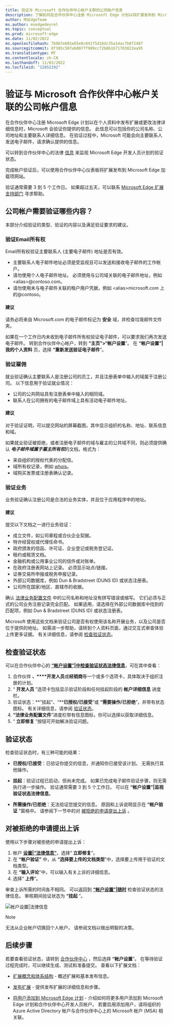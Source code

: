 ```yaml
---
title: 验证与 Microsoft 合作伙伴中心帐户关联的公司帐户信息
description: 了解如何在合作伙伴中心注册 Microsoft Edge 计划以将扩展发布到 Microsoft Edge 加载项网站时验证帐户信息。
author: MSEdgeTeam
ms.author: msedgedevrel
ms.topic: conceptual
ms.prod: microsoft-edge
ms.date: 11/02/2022
ms.openlocfilehash: 7b867e601e65e0c041f5d16dc35a14ac7b8f2487
ms.sourcegitcommit: 8f385c507ab0077f989cc72b8b1b71703822ea95
ms.translationtype: MT
ms.contentlocale: zh-CN
ms.lasthandoff: 11/03/2022
ms.locfileid: "12852192"
---
```

# <a name="verify-the-company-account-information-associated-with-your-microsoft-partner-center-account"></a>验证与 Microsoft 合作伙伴中心帐户关联的公司帐户信息

在合作伙伴中心注册 Microsoft Edge 计划以在个人资料中发布扩展或更改法律详细信息时，Microsoft 会验证你提供的信息。 此信息可以包括你的公司名称、公司地址和主要联系人详细信息。 在验证过程中，Microsoft 可能会向主要联系人发送电子邮件，请求确认提供的信息。

可以转到合作伙伴中心的法律 [信息](https://partner.microsoft.com/dashboard/account/v3/organization/legalinfo#developer) 来监视 Microsoft Edge 开发人员计划的验证状态。

完成帐户验证后，可以使用合作伙伴中心仪表板将扩展发布到 Microsoft Edge 加载项网站。

验证通常需要 3 到 5 个工作日。 如果超过五天，可以联系 [Microsoft Edge 扩展支持部门](/microsoft-edge/extensions-chromium/publish/contact-extensions-team/) 寻求帮助。


<!-- ====================================================================== -->
## <a name="what-is-verified-and-what-is-required-for-a-company-account"></a>公司帐户需要验证哪些内容？

本部分介绍验证的类型、验证的内容以及满足验证要求的建议。

### <a name="verify-email-ownership"></a>验证Email所有权

Email所有权验证主要联系人 (主要电子邮件) 地址是否有效。

* 主要联系人电子邮件地址必须是受监视且可以发送和接收电子邮件的工作帐户。
* 请勿使用个人电子邮件地址。  必须使用与公司域关联的电子邮件地址，例如 \<alias\>@contoso.com。
* 请勿使用未与电子邮件关联的租户用户凭据，例如 \<alias\>microsoft.com 上的@contoso。

#### <a name="suggestions"></a>建议

请务必将来自 Microsoft.com 的电子邮件标记为 **安全** 域，并检查垃圾邮件文件夹。

如果在一个工作日内未收到电子邮件所有权验证电子邮件，可以要求我们再次发送电子邮件。 转到合作伙伴中心帐户，转到 **“主页”>“帐户设置**”。 在 **“帐户设置”|我的个人资料** 页，选择 **“重新发送验证电子邮件**”。

### <a name="verify-employment"></a>验证雇佣

就业验证确认主要联系人是注册公司的员工，并且注册表单中输入的域属于注册公司。 以下信息用于验证就业情况：

* 公司的公共网站具有注册表单中输入的相同域。
* 联系人在公司拥有的电子邮件域上具有活动电子邮件地址。

#### <a name="suggestions"></a>建议

对于验证证明，可以提交网站的屏幕截图，其中显示组织的名称、地址、联系信息和域。

如果就业验证被拒绝，或者注册电子邮件的域与雇主的公共域不同，则必须提供确认 ***电子邮件域属于雇主所有权***的文档，格式为：

* 来自组织的授权代表的分配信。
* 域所有权记录，例如 [whois](https://www.whois.com/whois)。
* 域购买发票或注册表确认记录。

### <a name="verify-business"></a>验证业务

业务验证确认注册公司是合法的业务实体，并且位于应用程序中的地址。

#### <a name="suggestions"></a>建议

提交以下文档之一进行业务验证：

* 成立文件，如公司章程或合伙企业契据。
* 特许经营权或代理任命书。
* 政府颁发的信函、许可证、企业登记或税务登记证。
* 租约或租赁文档。
* 金融机构或公用事业公司的信件或对账单。
* 在政府注册表网站上记录。 必须显示站点/链接。
* 证券交易所申报或税务申报记录。
* 外部公司数据库，例如 Dun & Bradstreet (DUNS ID) 或状态注册表。
* 公司所在国家/地区、直辖市的收据。

确认 [法律业务配置文件](https://partner.microsoft.com/dashboard/account/v3/organization/legalinfo#developer) 中的公司名称和地址没有拼写错误或缩写。 它们必须与正式的公司业务注册记录完全匹配。 如果适用，请选择在外部公司数据库中找到的匹配项，例如 Dun & Bradstreet (DUNS ID) 或状态注册表。

Microsoft 使用这些文档来验证公司是否有权使用该名称开展业务，以及公司是否位于提供的地址。 如需进一步帮助，请转到个人资料页面，通过交互式审查体验上传更多证据。 有关详细信息，请参阅 [检查验证状态](#checking-your-verification-status)。


<!-- ====================================================================== -->
## <a name="checking-your-verification-status"></a>检查验证状态

可以在合作伙伴中心的 **[“帐户设置”|中检查验证状态法律信息](https://partner.microsoft.com/dashboard/account/v3/organization/legalinfo#developer)**，可在其中查看：

1. 合作伙伴 **、****开发人员**或**经销商**等一个或多个选项卡，具体取决于组织注册的计划。
1. “ **开发人员** ”选项卡包括显示验证阶段和任何挂起阶段的 **帐户详细信息** 进度栏。
1. 验证状态：**“挂起”、“****已授权/已接受**”或 **“需要操作/已拒绝**”，并带有状态图标。 有关详细信息，请参阅 [验证状态](#verification-status)。
1. **“法律业务配置文件**”进度栏带有信息图标，你可以选择以获取详细信息。
1. “ **立即修复** ”按钮可开始解决验证问题。


<!-- ====================================================================== -->
## <a name="verification-status"></a>验证状态

检查验证状态时，有三种可能的结果：

*   **已授权/已接受**：已验证你提交的信息，并通知你已接受该计划。 无需执行其他操作。

*   **挂起**：验证过程已启动，但尚未完成。 如果已完成电子邮件验证步骤，则无需执行进一步操作。 验证通常需要 3 到 5 个工作日。 可以在 **“帐户设置”|监视验证状态法律信息**。

*   **所需操作/已拒绝**：无法验证您提交的信息。 原因和上诉说明显示在 **“帐户验证** ”窗格中。 请参阅下一节中的对 [被拒绝的申请提出上诉](#appealing-a-rejected-application) 。 


<!-- ====================================================================== -->
## <a name="appealing-a-rejected-application"></a>对被拒绝的申请提出上诉

使用以下步骤对被拒绝的申请提出上诉：

1. 帐户 **[设置|“法律信息”](https://partner.microsoft.com/dashboard/account/v3/organization/legalinfo#developer)**，选择“ **立即修复**”。
1. 在 **“帐户验证”** 中，从 **“选择要上传的文档类型**”中，选择要上传用于验证的文档类型。
1. 在 **“输入评论**”中，可以输入有关上诉的详细信息。
1. 选择“ **上传**”。

审查上诉所需的时间各不相同。 可以返回到 **[“帐户设置”|随时](https://partner.microsoft.com/dashboard/account/v3/organization/legalinfo#developer)** 检查验证状态的法律信息。 审核期间验证状态为 **“挂起** ”。

![帐户设置|法律信息](media/account-settings-legal-info-microsoft-edge-partner-center.png)


> [!NOTE]
> 无法从企业帐户切换回个人帐户。 请参阅文档以做出明智的决策。


<!-- ====================================================================== -->
## <a name="next-steps"></a>后续步骤

若要查看验证状态，请转到 [合作伙伴中心](https://partner.microsoft.com/dashboard/microsoftedge/public/login?ref=dd) ，然后选择 **“帐户设置**”。  在等待验证过程完成时，可以继续生成、测试和准备提交。 查看以下扩展文档：

*  [扩展概念和体系结构](../getting-started/index.md) - 概述扩展和基本发布信息。

*  [发布扩展](publish-extension.md) - 提供发布扩展的详细信息和步骤。

*  [将用户添加到 Microsoft Edge 计划](aad-account.md) - 介绍如何将更多用户添加到 Microsoft Edge 计划和合作伙伴中心开发人员帐户。  若要启用添加用户，请将组织的 Azure Active Directory 帐户与合作伙伴中心上的 Microsoft 帐户 (MSA) 相关联。

